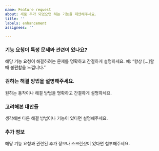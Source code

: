 ```yaml
---
name: Feature request
about: 새로 추가 되었으면 하는 기능을 제안해주세요.
title: ''
labels: enhancement
assignees: ''

---
```


### 기능 요청이 특정 문제와 관련이 있나요?

해당 기능 요청이 해결하려는 문제를 명확하고 간결하게 설명하세요.
예: “항상 […]할 때 불편함을 느낍니다.”

### 원하는 해결 방법을 설명해주세요.

원하는 동작이나 해결 방법을 명확하고 간결하게 설명하세요.

### 고려해본 대안들

생각해본 다른 해결 방법이나 기능이 있다면 설명해주세요.

### 추가 정보

해당 기능 요청과 관련된 추가 정보나 스크린샷이 있다면 첨부해주세요.
